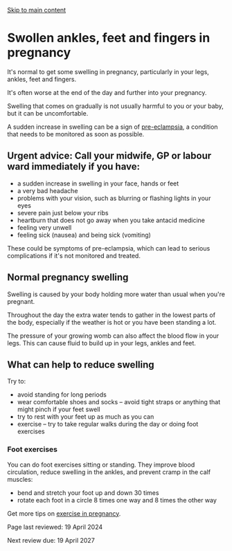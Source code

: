 [Skip to main content](https://www.nhs.uk/pregnancy/related-conditions/common-symptoms/swollen-ankles-feet-and-fingers/#maincontent)

# Swollen ankles, feet and fingers in pregnancy

It's normal to get some swelling in pregnancy, particularly in your legs, ankles, feet and fingers.

It's often worse at the end of the day and further into your pregnancy.

Swelling that comes on gradually is not usually harmful to you or your baby, but it can be uncomfortable.

A sudden increase in swelling can be a sign of [pre-eclampsia](https://www.nhs.uk/conditions/pre-eclampsia/), a condition that needs to be monitored as soon as possible.

## Urgent advice: Call your midwife, GP or labour ward immediately if you have:

- a sudden increase in swelling in your face, hands or feet
- a very bad headache
- problems with your vision, such as blurring or flashing lights in your eyes
- severe pain just below your ribs
- heartburn that does not go away when you take antacid medicine
- feeling very unwell
- feeling sick (nausea) and being sick (vomiting)

These could be symptoms of pre-eclampsia, which can lead to serious complications if it's not monitored and treated.

## Normal pregnancy swelling

Swelling is caused by your body holding more water than usual when you're pregnant.

Throughout the day the extra water tends to gather in the lowest parts of the body, especially if the weather is hot or you have been standing a lot.

The pressure of your growing womb can also affect the blood flow in your legs. This can cause fluid to build up in your legs, ankles and feet.

## What can help to reduce swelling

Try to:

- avoid standing for long periods
- wear comfortable shoes and socks – avoid tight straps or anything that might pinch if your feet swell
- try to rest with your feet up as much as you can
- exercise – try to take regular walks during the day or doing foot exercises

### Foot exercises

You can do foot exercises sitting or standing. They improve blood circulation, reduce swelling in the ankles, and prevent cramp in the calf muscles:

- bend and stretch your foot up and down 30 times
- rotate each foot in a circle 8 times one way and 8 times the other way

Get more tips on [exercise in pregnancy](https://www.nhs.uk/pregnancy/keeping-well/exercise/).

Page last reviewed: 19 April 2024


Next review due: 19 April 2027